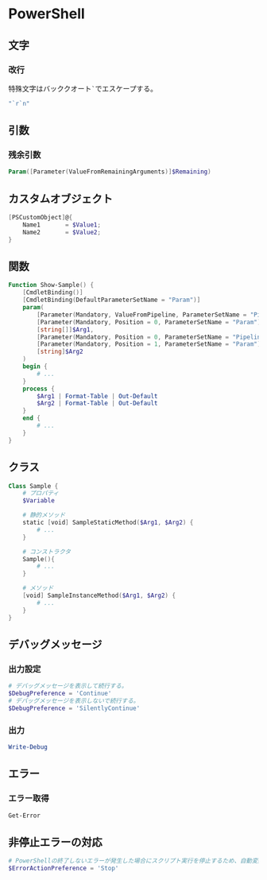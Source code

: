 # PowerShell

## 文字

### 改行

特殊文字はバッククオート``` ` ```でエスケープする。

```powershell
"`r`n"
```

## 引数

### 残余引数

```powershell
Param([Parameter(ValueFromRemainingArguments)]$Remaining)
```

## カスタムオブジェクト

```powershell
[PSCustomObject]@{
    Name1       = $Value1;
    Name2       = $Value2;
}
```

## 関数

```powershell
Function Show-Sample() {
    [CmdletBinding()]
    [CmdletBinding(DefaultParameterSetName = "Param")]
    param(
        [Parameter(Mandatory, ValueFromPipeline, ParameterSetName = "Pipeline")]
        [Parameter(Mandatory, Position = 0, ParameterSetName = "Param")]
        [string[]]$Arg1,
        [Parameter(Mandatory, Position = 0, ParameterSetName = "Pipeline")]
        [Parameter(Mandatory, Position = 1, ParameterSetName = "Param")]
        [string]$Arg2
    )
    begin {
        # ...
    }
    process {
        $Arg1 | Format-Table | Out-Default
        $Arg2 | Format-Table | Out-Default
    }
    end {
        # ...
    }
}
```

## クラス

```powershell
Class Sample {
    # プロパティ
    $Variable

    # 静的メソッド
    static [void] SampleStaticMethod($Arg1, $Arg2) {
        # ...
    }

    # コンストラクタ
    Sample(){
        # ...
    }

    # メソッド
    [void] SampleInstanceMethod($Arg1, $Arg2) {
        # ...
    }
}
```

## デバッグメッセージ

### 出力設定

```powershell
# デバッグメッセージを表示して続行する。
$DebugPreference = 'Continue'
# デバッグメッセージを表示しないで続行する。
$DebugPreference = 'SilentlyContinue' 
```

### 出力

```powershell
Write-Debug
```

## エラー

### エラー取得

```powershell
Get-Error
```

## 非停止エラーの対応

```powershell
# PowerShellの終了しないエラーが発生した場合にスクリプト実行を停止するため、自動変数'$ErrorActionPreference'に'Stop'を設定する。
$ErrorActionPreference = 'Stop'
```
